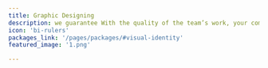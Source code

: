 ```yaml
---
title: Graphic Designing
description: we guarantee With the quality of the team’s work, your commercial identities and their applications with creative ideas out of the box
icon: 'bi-rulers'
packages_link: '/pages/packages/#visual-identity'
featured_image: '1.png'

---
```

